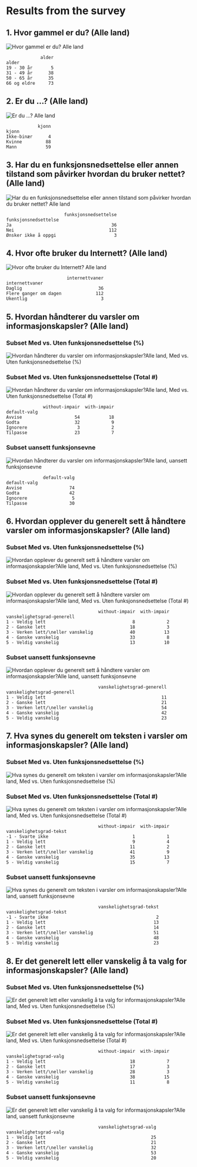 # Results from the survey

## 1. Hvor gammel er du? (Alle land)

![Hvor gammel er du? Alle land](results/no/01-alder-all-countries.png)

```
             alder
alder             
19 - 30 år       5
31 - 49 år      38
50 - 65 år      35
66 og eldre     73
```

## 2. Er du ...? (Alle land)

![Er du ...? Alle land](results/no/02-kjonn-all-countries.png)

```
            kjonn
kjonn            
Ikke-binær      4
Kvinne         88
Mann           59
```

## 3. Har du en funksjonsnedsettelse eller annen tilstand som påvirker hvordan du bruker nettet? (Alle land)

![Har du en funksjonsnedsettelse eller annen tilstand som påvirker hvordan du bruker nettet? Alle land](results/no/03-funksjonsnedsettelse-all-countries.png)

```
                      funksjonsnedsettelse
funksjonsnedsettelse                      
Ja                                      36
Nei                                    112
Ønsker ikke å oppgi                      3
```

## 4. Hvor ofte bruker du Internett? (Alle land)

![Hvor ofte bruker du Internett? Alle land](results/no/04-internettvaner-all-countries.png)

```
                       internettvaner
internettvaner                       
Daglig                             36
Flere ganger om dagen             112
Ukentlig                            3
```

## 5. Hvordan håndterer du varsler om informasjonskapsler? (Alle land)

### Subset Med vs. Uten funksjonsnedsettelse (%)

![Hvordan håndterer du varsler om informasjonskapsler?Alle land, Med vs. Uten funksjonsnedsettelse (%)](results/no/05-01-default-valg-all-countries-with-v-withou-impair-pct.png)

### Subset Med vs. Uten funksjonsnedsettelse (Total #)

![Hvordan håndterer du varsler om informasjonskapsler?Alle land, Med vs. Uten funksjonsnedsettelse (Total #)](results/no/total/05-02-default-valg-all-countries-with-v-without-impair-num.png)

```
              without-impair  with-impair
default-valg                             
Avvise                    54           18
Godta                     32            9
Ignorere                   3            2
Tilpasse                  23            7
```

### Subset uansett funksjonsevne

![Hvordan håndterer du varsler om informasjonskapsler?Alle land, uansett funksjonsevne](results/no/05-03-default-valg-all-countries-all-abilities.png)

```
              default-valg
default-valg              
Avvise                  74
Godta                   42
Ignorere                 5
Tilpasse                30
```


## 6. Hvordan opplever du generelt sett å håndtere varsler om informasjonskapsler? (Alle land)

### Subset Med vs. Uten funksjonsnedsettelse (%)

![Hvordan opplever du generelt sett å håndtere varsler om informasjonskapsler?Alle land, Med vs. Uten funksjonsnedsettelse (%)](results/no/06-01-vanskelighetsgrad-generell-all-countries-with-v-withou-impair-pct.png)

### Subset Med vs. Uten funksjonsnedsettelse (Total #)

![Hvordan opplever du generelt sett å håndtere varsler om informasjonskapsler?Alle land, Med vs. Uten funksjonsnedsettelse (Total #)](results/no/total/06-02-vanskelighetsgrad-generell-all-countries-with-v-without-impair-num.png)

```
                                   without-impair  with-impair
vanskelighetsgrad-generell                                    
1 - Veldig lett                                 8            2
2 - Ganske lett                                18            3
3 - Verken lett/\neller vanskelig              40           13
4 - Ganske vanskelig                           33            8
5 - Veldig vanskelig                           13           10
```

### Subset uansett funksjonsevne

![Hvordan opplever du generelt sett å håndtere varsler om informasjonskapsler?Alle land, uansett funksjonsevne](results/no/06-03-vanskelighetsgrad-generell-all-countries-all-abilities.png)

```
                                   vanskelighetsgrad-generell
vanskelighetsgrad-generell                                   
1 - Veldig lett                                            11
2 - Ganske lett                                            21
3 - Verken lett/\neller vanskelig                          54
4 - Ganske vanskelig                                       42
5 - Veldig vanskelig                                       23
```


## 7. Hva synes du generelt om teksten i varsler om informasjonskapsler? (Alle land)

### Subset Med vs. Uten funksjonsnedsettelse (%)

![Hva synes du generelt om teksten i varsler om informasjonskapsler?Alle land, Med vs. Uten funksjonsnedsettelse (%)](results/no/07-01-vanskelighetsgrad-tekst-all-countries-with-v-withou-impair-pct.png)

### Subset Med vs. Uten funksjonsnedsettelse (Total #)

![Hva synes du generelt om teksten i varsler om informasjonskapsler?Alle land, Med vs. Uten funksjonsnedsettelse (Total #)](results/no/total/07-02-vanskelighetsgrad-tekst-all-countries-with-v-without-impair-num.png)

```
                                   without-impair  with-impair
vanskelighetsgrad-tekst                                       
-1 - Svarte ikke                                1            1
1 - Veldig lett                                 9            4
2 - Ganske lett                                11            2
3 - Verken lett/\neller vanskelig              41            9
4 - Ganske vanskelig                           35           13
5 - Veldig vanskelig                           15            7
```

### Subset uansett funksjonsevne

![Hva synes du generelt om teksten i varsler om informasjonskapsler?Alle land, uansett funksjonsevne](results/no/07-03-vanskelighetsgrad-tekst-all-countries-all-abilities.png)

```
                                   vanskelighetsgrad-tekst
vanskelighetsgrad-tekst                                   
-1 - Svarte ikke                                         2
1 - Veldig lett                                         13
2 - Ganske lett                                         14
3 - Verken lett/\neller vanskelig                       51
4 - Ganske vanskelig                                    48
5 - Veldig vanskelig                                    23
```


## 8. Er det generelt lett eller vanskelig å ta valg for informasjonskapsler? (Alle land)

### Subset Med vs. Uten funksjonsnedsettelse (%)

![Er det generelt lett eller vanskelig å ta valg for informasjonskapsler?Alle land, Med vs. Uten funksjonsnedsettelse (%)](results/no/08-01-vanskelighetsgrad-valg-all-countries-with-v-withou-impair-pct.png)

### Subset Med vs. Uten funksjonsnedsettelse (Total #)

![Er det generelt lett eller vanskelig å ta valg for informasjonskapsler?Alle land, Med vs. Uten funksjonsnedsettelse (Total #)](results/no/total/08-02-vanskelighetsgrad-valg-all-countries-with-v-without-impair-num.png)

```
                                   without-impair  with-impair
vanskelighetsgrad-valg                                        
1 - Veldig lett                                18            7
2 - Ganske lett                                17            3
3 - Verken lett/\neller vanskelig              28            3
4 - Ganske vanskelig                           38           15
5 - Veldig vanskelig                           11            8
```

### Subset uansett funksjonsevne

![Er det generelt lett eller vanskelig å ta valg for informasjonskapsler?Alle land, uansett funksjonsevne](results/no/08-03-vanskelighetsgrad-valg-all-countries-all-abilities.png)

```
                                   vanskelighetsgrad-valg
vanskelighetsgrad-valg                                   
1 - Veldig lett                                        25
2 - Ganske lett                                        21
3 - Verken lett/\neller vanskelig                      32
4 - Ganske vanskelig                                   53
5 - Veldig vanskelig                                   20
```
